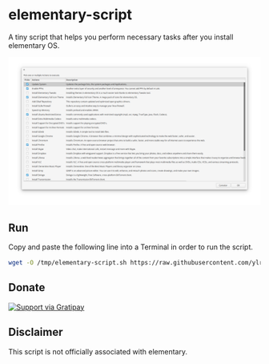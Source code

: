# elementary-script

A tiny script that helps you perform necessary tasks after you install elementary OS.

![Screenshot](https://raw.githubusercontent.com/ylrxeidx/elementary-script/master/Screenshot.png)

## Run

Copy and paste the following line into a Terminal in order to run the script.

```bash
wget -O /tmp/elementary-script.sh https://raw.githubusercontent.com/ylrxeidx/elementary-script/master/elementary-script.sh && chmod +x /tmp/elementary-script.sh && /tmp/elementary-script.sh
```

## Donate

[![Support via Gratipay](https://cdn.rawgit.com/gratipay/gratipay-badge/2.3.0/dist/gratipay.png)](https://gratipay.com/ylrxeidx/)


## Disclaimer

This script is not officially associated with elementary.
